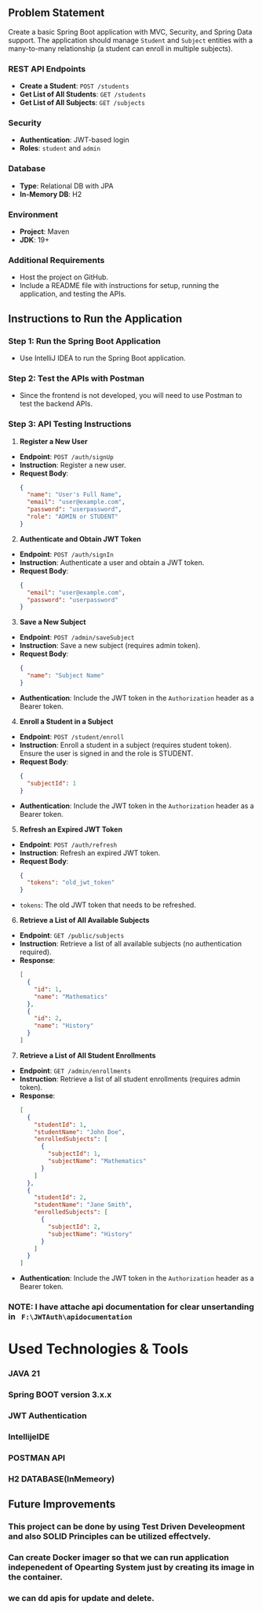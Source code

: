 
## Problem Statement

Create a basic Spring Boot application with MVC, Security, and Spring Data support. The application should manage `Student` and `Subject` entities with a many-to-many relationship (a student can enroll in multiple subjects).

### REST API Endpoints
- **Create a Student**: `POST /students`
- **Get List of All Students**: `GET /students`
- **Get List of All Subjects**: `GET /subjects`

### Security
- **Authentication**: JWT-based login
- **Roles**: `student` and `admin`

### Database
- **Type**: Relational DB with JPA
- **In-Memory DB**: H2

### Environment
- **Project**: Maven
- **JDK**: 19+

### Additional Requirements
- Host the project on GitHub.
- Include a README file with instructions for setup, running the application, and testing the APIs.



## Instructions to Run the Application

### Step 1: Run the Spring Boot Application
- Use IntelliJ IDEA to run the Spring Boot application.

### Step 2: Test the APIs with Postman
- Since the frontend is not developed, you will need to use Postman to test the backend APIs.

### Step 3: API Testing Instructions

1. **Register a New User**

 - **Endpoint**: `POST /auth/signUp`
 - **Instruction**: Register a new user.
 - **Request Body**:
   ```json
   {
     "name": "User's Full Name",
     "email": "user@example.com",
     "password": "userpassword",
     "role": "ADMIN or STUDENT"
   }
   ```

2. **Authenticate and Obtain JWT Token**

 - **Endpoint**: `POST /auth/signIn`
 - **Instruction**: Authenticate a user and obtain a JWT token.
 - **Request Body**:
   ```json
   {
     "email": "user@example.com",
     "password": "userpassword"
   }
   ```

3. **Save a New Subject**

 - **Endpoint**: `POST /admin/saveSubject`
 - **Instruction**: Save a new subject (requires admin token).
 - **Request Body**:
   ```json
   {
     "name": "Subject Name"
   }
   ```
 - **Authentication**: Include the JWT token in the `Authorization` header as a Bearer token.

4. **Enroll a Student in a Subject**

 - **Endpoint**: `POST /student/enroll`
 - **Instruction**: Enroll a student in a subject (requires student token). Ensure the user is signed in and the role is STUDENT.
 - **Request Body**:
   ```json
   {
     "subjectId": 1
   }
   ```
 - **Authentication**: Include the JWT token in the `Authorization` header as a Bearer token.

5. **Refresh an Expired JWT Token**

 - **Endpoint**: `POST /auth/refresh`
 - **Instruction**: Refresh an expired JWT token.
 - **Request Body**:
   ```json
   {
     "tokens": "old_jwt_token"
   }
   ```
 - `tokens`: The old JWT token that needs to be refreshed.

6. **Retrieve a List of All Available Subjects**

 - **Endpoint**: `GET /public/subjects`
 - **Instruction**: Retrieve a list of all available subjects (no authentication required).
 - **Response**:
   ```json
   [
     {
       "id": 1,
       "name": "Mathematics"
     },
     {
       "id": 2,
       "name": "History"
     }
   ]
   ```

7. **Retrieve a List of All Student Enrollments**

 - **Endpoint**: `GET /admin/enrollments`
 - **Instruction**: Retrieve a list of all student enrollments (requires admin token).
 - **Response**:
   ```json
   [
     {
       "studentId": 1,
       "studentName": "John Doe",
       "enrolledSubjects": [
         {
           "subjectId": 1,
           "subjectName": "Mathematics"
         }
       ]
     },
     {
       "studentId": 2,
       "studentName": "Jane Smith",
       "enrolledSubjects": [
         {
           "subjectId": 2,
           "subjectName": "History"
         }
       ]
     }
   ]
   ```
 - **Authentication**: Include the JWT token in the `Authorization` header as a Bearer token.



### NOTE: I have attache api documentation for clear unsertanding in ` F:\JWTAuth\apidocumentation`
# Used Technologies & Tools
### JAVA 21
### Spring BOOT version 3.x.x
### JWT Authentication
### IntellijeIDE
### POSTMAN API
### H2 DATABASE(InMemeory)

## Future Improvements
### This project can be done by using Test Driven Develeopment and also SOLID Principles can be utilized effectvely.
### Can create Docker imager so that we can run application indepenedent of Opearting System just by creating its image in the container.
### we can dd apis for update and delete.



